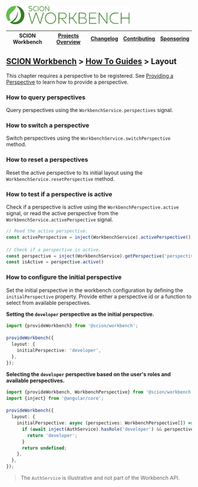 <a href="/README.md"><img src="/resources/branding/scion-workbench-banner.svg" height="50" alt="SCION Workbench"></a>

| SCION Workbench | [Projects Overview][menu-projects-overview] | [Changelog][menu-changelog] | [Contributing][menu-contributing] | [Sponsoring][menu-sponsoring] |  
| --- | --- | --- | --- | --- |

## [SCION Workbench][menu-home] > [How To Guides][menu-how-to] > Layout

This chapter requires a perspective to be registered. See [Providing a Perspective][link-how-to-provide-perspective] to learn how to provide a perspective.

### How to query perspectives
Query perspectives using the `WorkbenchService.perspectives` signal.

### How to switch a perspective
Switch perspectives using the `WorkbenchService.switchPerspective` method.

### How to reset a perspectives
Reset the active perspective to its initial layout using the `WorkbenchService.resetPerspective` method.

### How to test if a perspective is active
Check if a perspective is active using the `WorkbenchPerspective.active` signal, or read the active perspective from the `WorkbenchService.activePerspective` signal.

```ts
// Read the active perspective.
const activePerspective = inject(WorkbenchService).activePerspective();

// Check if a perspective is active.
const perspective = inject(WorkbenchService).getPerspective('perspective');
const isActive = perspective.active()
```

### How to configure the initial perspective
Set the initial perspective in the workbench configuration by defining the `initialPerspective` property. Provide either a perspective id or a function to select from available perspectives.

**Setting the `developer` perspective as the initial perspective.**
```ts
import {provideWorkbench} from '@scion/workbench';

provideWorkbench({
  layout: {
    initialPerspective: 'developer',
  },
});
```

**Selecting the `developer` perspective based on the user's roles and available perspectives.**

```ts
import {provideWorkbench, WorkbenchPerspective} from '@scion/workbench';
import {inject} from '@angular/core';

provideWorkbench({
  layout: {
    initialPerspective: async (perspectives: WorkbenchPerspective[]) => {
      if (await inject(AuthService).hasRole('developer') && perspectives.some(perspective => perspective.id === 'developer')) {
        return 'developer';
      }
      return undefined;
    },
  },
});
```

> The `AuthService` is illustrative and not part of the Workbench API. 

[link-how-to-provide-perspective]: /docs/site/howto/how-to-provide-perspective.md

[menu-how-to]: /docs/site/howto/how-to.md

[menu-home]: /README.md
[menu-projects-overview]: /docs/site/projects-overview.md
[menu-changelog]: /docs/site/changelog.md
[menu-contributing]: /CONTRIBUTING.md
[menu-sponsoring]: /docs/site/sponsoring.md
